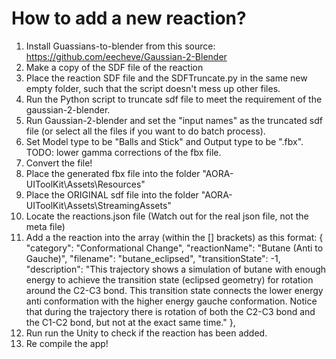 # How to add a new reaction?

1. Install Guassians-to-blender from this source: https://github.com/eecheve/Gaussian-2-Blender
2. Make a copy of the SDF file of the reaction
3. Place the reaction SDF file and the SDFTruncate.py in the same new empty folder, such that the script doesn't mess up other files.
4. Run the Python script to truncate sdf file to meet the requirement of the gaussian-2-blender.
5. Run Gaussian-2-blender and set the "input names" as the truncated sdf file (or select all the files if you want to do batch process).
6. Set Model type to be "Balls and Stick" and Output type to be ".fbx".
   TODO: lower gamma corrections of the fbx file.
7. Convert the file!
8. Place the generated fbx file into the folder "AORA-UIToolKit\Assets\Resources"
9. Place the ORIGINAL sdf file into the folder "AORA-UIToolKit\Assets\StreamingAssets"
10. Locate the reactions.json file (Watch out for the real json file, not the meta file)
11. Add a the reaction into the array (within the [] brackets) as this format:
    {
    "category": "Conformational Change",
    "reactionName": "Butane (Anti to Gauche)",
    "filename": "butane_eclipsed",
    "transitionState": -1,
    "description": "This trajectory shows a simulation of butane with enough energy to achieve the transition state (eclipsed geometry) for rotation around the C2-C3 bond. This transition state connects the lower energy anti conformation with the higher energy gauche conformation. Notice that during the trajectory there is rotation of both the C2-C3 bond and the C1-C2 bond, but not at the exact same time."
    },
12. Run run the Unity to check if the reaction has been added.
13. Re compile the app!
